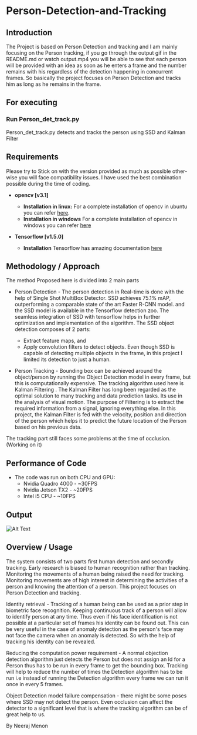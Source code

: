 # Person-Detection-and-Tracking

## Introduction
The Project is based on Person Detection and tracking and I am mainly focusing on the Person tracking, if you go through the output gif in the README.md or watch output.mp4 you will be able to see that each person will be provided with an idea as soon as he enters a frame and the number remains with his regardless of the detection happening in concurrent frames. So basically the project focuses on Person Detection and tracks him as long as he remains in the frame.

## For executing
### Run Person_det_track.py
Person_det_track.py detects and tracks the person using SSD and Kalman Filter

## Requirements
Please try to Stick on with the version provided as much as possible other-wise you will face compatibility issues. I have used the best combination possible during the time of coding.
* **opencv [v3.1]**
	* **Installation in linux:**
			For a complete installation of opencv in ubuntu you can refer [here](http://www.pyimagesearch.com/2015/06/22/install-opencv-3-0-and-python-2-7-on-ubuntu/).
	* **Installation in windows**
			For a complete installation of opencv in windows you can refer [here](https://putuyuwono.wordpress.com/2015/04/23/building-and-installing-opencv-3-0-on-windows-7-64-bit/)
      
* **Tensorflow [v1.5.0]** 
	* **Installation**
		Tensorflow has amazing documentation [here](https://www.tensorflow.org/install/pip)
## Methodology / Approach
The method Proposed here is divided into 2 main parts

* Person Detection - The person detection in Real-time is done with the help of Single Shot MultiBox Detector. SSD achieves 75.1%
	mAP, outperforming a comparable state of the art Faster R-CNN model. and the SSD model is available in the Tensorflow detection
	zoo. The seamless integration of SSD with tensorflow helps in further optimization and implementation of the algorithm.
	The SSD object detection composes of 2 parts:
	* Extract feature maps, and 
	* Apply convolution filters to detect objects.
	Even though SSD is capable of detecting multiple objects in the frame, in this project I limited its detection to just a human.

* Person Tracking - Bounding box can be achieved around the object/person by running the Object Detection model in every frame, but this is computationally expensive.
	The tracking algorithm used here is Kalman Filtering . The Kalman Filter has long been regarded as the optimal solution to many tracking and data prediction tasks. Its use in the analysis of visual motion. The purpose of Filtering is to extract the required information from a signal, ignoring everything else. In this project, the Kalman Filter is fed with the velocity, position and direction of the person which helps it to predict the future location of the Person based on his previous data.

The tracking part still faces some problems at the time of occlusion. (Working on it)

## Performance of Code
* The code was run on both CPU and GPU:	
	* Nvidia Quadro 4000  -  ~30FPS
	* Nvidia Jetson TX2   -  ~20FPS
	* Intel i5 CPU	      -  ~10FPS
## Output
![Alt Text](https://github.com/ambakick/Person-Detection-and-Tracking/blob/master/person%20detection%20and%20track.gif)

## Overview / Usage
The system consists of two parts first human detection and secondly tracking. Early research is biased to human recognition rather than tracking. Monitoring the movements of a human being raised the need for tracking. Monitoring movements are of high interest in determining the activities of a person and knowing the attention of a person. This project focuses on Person Detection and tracking.

Identity retrieval - Tracking of a human being can be used as a prior step in biometric face recognition. Keeping continuous track
of a person will allow to identify person at any time. Thus even if his face identification is not possible at a particular set of frames
his identity can be found out. This can be very useful in the case of anomaly detection as the person's face may not face the
camera when an anomaly is detected. So with the help of tracking his identity can be revealed.

Reducing the computation power requirement - A normal objection detection algorithm just detects the Person but does not
assign an Id for a Person thus has to be run in every frame to get the bounding box. Tracking will help to reduce the number of
times the Detection algorithm has to be run i.e instead of running the Detection algorithm every frame we can run it once in
every 5 frames.

Object Detection model failure compensation - there might be some poses where SSD may not detect the person. Even occlusion can affect the detector to a significant level that is where the tracking algorithm can be of great help to us.

By Neeraj Menon

